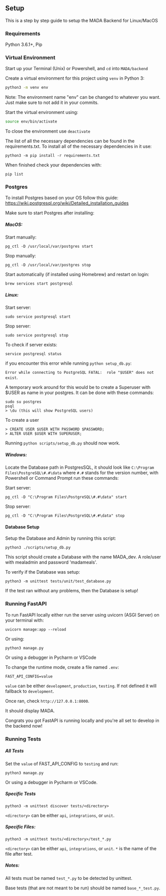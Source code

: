 ## Setup 

This is a step by step guide to setup the MADA Backend for Linux/MacOS

### Requirements


Python 3.6.1+, Pip 

### Virtual Environment

Start up your Terminal (Unix) or Powershell, and `cd` into `MADA/backend`

Create a virtual environment for this project using `venv` in Python 3:

```zsh
python3 -m venv env
```
Note: The environment name "env" can be changed to whatever you want. Just make sure to not add it in your commits.

Start the virtual environment using:
```zsh
source env/bin/activate
```

To close the environment use `deactivate`



The list of all the necessary dependencies can be found in the requirements.txt. 
To install all of the necessary dependencies in it use:

```text
python3 -m pip install -r requirements.txt
```

When finished check your dependencies with:

```text
pip list
```

### Postgres

To install Postgres based on your OS follow this guide:
https://wiki.postgresql.org/wiki/Detailed_installation_guides

Make sure to start Postgres after installing:

##### MacOS:
Start manually:
```text
pg_ctl -D /usr/local/var/postgres start
```

Stop manually:
```text
pg_ctl -D /usr/local/var/postgres stop
```

Start automatically (if installed using Homebrew) and restart on login:
```text
brew services start postgresql
```

##### Linux:

Start server:
```text
sudo service postgresql start
```

Stop server:
```text
sudo service postgresql stop
```

To check if server exists:
```text
service postgresql status
```

if you encounter this error while running `python setup_db.py`:

`Error while connecting to PostgreSQL FATAL:  role "$USER" does not exist`.

A temporary work around for this would be to create a Superuser with $USER as name in your postgres.
It can be done with these commands:

```text
sudo su postgres
psql
> \du (this will show PostgreSQL users)
```
To create a user
```text
> CREATE USER $USER WITH PASSWORD $PASSWORD;
> ALTER USER $USER WITH SUPERUSER;
```
Running `python scripts/setup_db.py` should now work.
##### Windows:
Locate the Database path in PostgresSQL, it should look like `C:\Program Files\PostgreSQL\#.#\data` where `#.#` stands for the version number, 
with Powershell or Command Prompt run these commands:

Start server:
```text
pg_ctl -D "C:\Program Files\PostgreSQL\#.#\data" start
```

Stop server:
```text
pg_ctl -D "C:\Program Files\PostgreSQL\#.#\data" stop
```


#### Database Setup
Setup the Database and Admin by running this script:
```zsh
python3 ./scripts/setup_db.py
```
This script should create a Database with the name MADA_dev. 
A role/user with mealadmin and password 'madameals'.


To verify if the Database was setup:

```text
python3 -m unittest tests/unit/test_database.py
```

If the test ran without any problems, then the Database is setup!

### Running FastAPI


To run FastAPI locally either run the server using uvicorn (ASGI Server) on your terminal with:
```
uvicorn manage:app --reload
```

Or using:

```text
python3 manage.py
```

Or using a debugger in Pycharm or VSCode

To change the runtime mode, create a file named `.env`:
```text
FAST_API_CONFIG=value
```
`value` can be either `development`, `production`, `testing`. If not defined it will fallback to `development`.


Once ran, check `http://127.0.0.1:8000`.

It should display MADA. 

Congrats you got FastAPI is running locally and you're all set to develop in the backend now!

### Running Tests


##### All Tests

Set the `value` of FAST_API_CONFIG to `testing` and run:

```
python3 manage.py
```

Or using a debugger in Pycharm or VSCode.


##### Specific Tests

```
python3 -m unittest discover tests/<directory>
```

`<directory>` can be either `api`, `integrations`, or `unit`.


##### Specific Files:


```
python3 -m unittest tests/<directory>/test_*.py
```

`<directory>` can be either `api`, `integrations`, or `unit`. 
`*` is the name of the file after test.

##### Notes:

All tests must be named `test_*.py` to be detected by unittest. 

Base tests (that are not meant to be run) should be named `base_*_test.py`.

